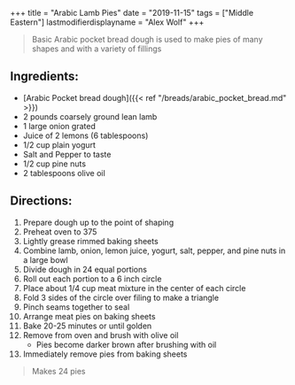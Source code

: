 +++
title = "Arabic Lamb Pies"
date = "2019-11-15"
tags = ["Middle Eastern"]
lastmodifierdisplayname = "Alex Wolf"
+++

> Basic Arabic pocket bread dough is used to make pies of many shapes and with a variety of fillings

## Ingredients:

* [Arabic Pocket bread dough]({{< ref "/breads/arabic_pocket_bread.md" >}})
* 2 pounds coarsely ground lean lamb
* 1 large onion grated
* Juice of 2 lemons (6 tablespoons)
* 1/2 cup plain yogurt
* Salt and Pepper to taste
* 1/2 cup pine nuts
* 2 tablespoons olive oil

## Directions:

1. Prepare dough up to the point of shaping
2. Preheat oven to 375
3. Lightly grease rimmed baking sheets
4. Combine lamb, onion, lemon juice, yogurt, salt, pepper, and pine nuts in a large bowl
5. Divide dough in 24 equal portions
6. Roll out each portion to a 6 inch circle
7. Place about 1/4 cup meat mixture in the center of each circle
8. Fold 3 sides of the circle over filing to make a triangle
9. Pinch seams together to seal
10. Arrange meat pies on baking sheets
11. Bake 20-25 minutes or until golden
12. Remove from oven and brush with olive oil
    * Pies become darker brown after brushing with oil 
13. Immediately remove pies from baking sheets

> Makes 24 pies